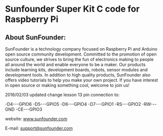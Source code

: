 # Sunfounder Super Kit C code for Raspberry Pi

## About SunFounder:
SunFounder is a technology company focused on Raspberry Pi and Arduino open source community development. Committed to the promotion of open source culture, we strives to bring the fun of electronics making to people all around the world and enable everyone to be a maker. Our products include learning kits, development boards, robots, sensor modules and development tools. In addition to high quality products, SunFounder also offers video tutorials to help you make your own project. If you have interest in open source or making something cool, welcome to join us!

2016/02/03 updated
change lesson 13 pin connection to:

 -D4---GPIO6
 -D5---GPIO5
 -D6---GPIO4
 -D7---GPIO1
 -RS---GPIO2
 -RW---GND
 -CE---GPIO3

website: 
	www.sunfounder.com

E-mail:
	support@sunfounder.com

